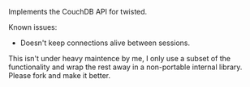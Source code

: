 Implements the CouchDB API for twisted.

Known issues:

- Doesn't keep connections alive between sessions.

This isn't under heavy maintence by me, I only use a subset of the functionality and wrap the rest away in a non-portable internal library.  Please fork and make it better.
